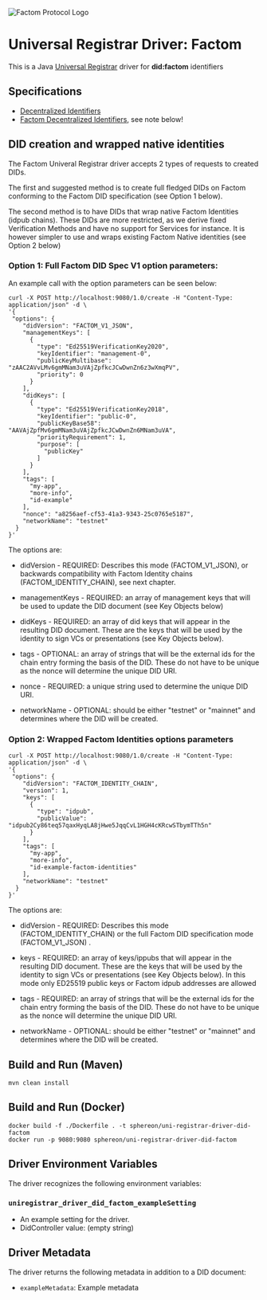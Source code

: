 ![Factom Protocol Logo](https://assets.website-files.com/5bca6108bae718b9ad49a5f9/5c4820477febe49184787777_Factom-Protocol_Logo-p-500.png)

# Universal Registrar Driver: Factom

This is a Java [Universal Registrar](https://github.com/decentralized-identity/universal-registrar/) driver for **did:factom** identifiers 

## Specifications

* [Decentralized Identifiers](https://w3c.github.io/did-core/)
* [Factom Decentralized Identifiers](https://github.com/factom-protocol/FIS/blob/master/FIS/DID.md), see note below!

## DID creation and wrapped native identities
The Factom Univeral Registrar driver accepts 2 types of requests to created DIDs.

The first and suggested method is to create full fledged DIDs on Factom conforming to the Factom DID specification (see Option 1 below).

The second method is to have DIDs that wrap native Factom Identities (idpub chains). These DIDs are more restricted, as we derive fixed Verification Methods and have no support for Services for instance. It is however simpler to use and wraps existing Factom Native identities (see Option 2 below)


### Option 1: Full Factom DID Spec V1 option parameters:
An example call with the option parameters can be seen below:
```shell script
curl -X POST http://localhost:9080/1.0/create -H "Content-Type: application/json" -d \
'{
 "options": {
    "didVersion": "FACTOM_V1_JSON",
    "managementKeys": [
      {
        "type": "Ed25519VerificationKey2020",
        "keyIdentifier": "management-0",
        "publicKeyMultibase": "zAAC2AVvLMv6gmMNam3uVAjZpfkcJCwDwnZn6z3wXmqPV",
        "priority": 0
      }
    ],
    "didKeys": [
      {
        "type": "Ed25519VerificationKey2018",
        "keyIdentifier": "public-0",
        "publicKeyBase58": "AAVAjZpfMv6gmMNam3uVAjZpfkcJCwDwnZn6MNam3uVA",
        "priorityRequirement": 1,
        "purpose": [
          "publicKey"
        ]
      }
    ],
    "tags": [
      "my-app",
      "more-info",
      "id-example"
    ],
    "nonce": "a8256aef-cf53-41a3-9343-25c0765e5187",
    "networkName": "testnet"
  }
}'
```
The options are:
* didVersion - REQUIRED:  Describes this mode (FACTOM_V1_JSON), or backwards compatibility with Factom Identity chains (FACTOM_IDENTITY_CHAIN), see next chapter.

* managementKeys - REQUIRED: an array of management keys that will be used to update the DID document (see Key Objects below)

* didKeys - REQUIRED: an array of did keys that will appear in the resulting DID document. These are the keys that will be used by the identity to sign VCs or presentations (see Key Objects below).

* tags - OPTIONAL: an array of strings that will be the external ids for the chain entry forming the basis of the DID. These do not have to be unique as the nonce will determine the unique DID URI.

* nonce - REQUIRED: a unique string used to determine the unique DID URI.

* networkName - OPTIONAL: should be either "testnet" or "mainnet" and determines where the DID will be created. 

### Option 2: Wrapped Factom Identities options parameters
```shell script
curl -X POST http://localhost:9080/1.0/create -H "Content-Type: application/json" -d \
'{
 "options": {
    "didVersion": "FACTOM_IDENTITY_CHAIN",
    "version": 1,
    "keys": [
      {
        "type": "idpub",
        "publicValue": "idpub2Cy86teq57qaxHyqLA8jHwe5JqqCvL1HGH4cKRcwSTbymTTh5n"
      }
    ],
    "tags": [
      "my-app",
      "more-info",
      "id-example-factom-identities"
    ],
    "networkName": "testnet"
  }
}'
```
The options are:
* didVersion - REQUIRED: Describes this mode (FACTOM_IDENTITY_CHAIN) or the full Factom DID specification mode (FACTOM_V1_JSON) .

* keys - REQUIRED: an array of keys/ippubs that will appear in the resulting DID document. These are the keys that will be used by the identity to sign VCs or presentations (see Key Objects below). In this mode only ED25519 public keys or Factom idpub addresses are allowed

* tags - REQUIRED: an array of strings that will be the external ids for the chain entry forming the basis of the DID. These do not have to be unique as the nonce will determine the unique DID URI.

* networkName - OPTIONAL: should be either "testnet" or "mainnet" and determines where the DID will be created.

## Build and Run (Maven)

```
mvn clean install
```

## Build and Run (Docker)

```
docker build -f ./Dockerfile . -t sphereon/uni-registrar-driver-did-factom
docker run -p 9080:9080 sphereon/uni-registrar-driver-did-factom
```
## Driver Environment Variables

The driver recognizes the following environment variables:

### `uniregistrar_driver_did_factom_exampleSetting`

* An example setting for the driver.
* DidController value: (empty string)

## Driver Metadata

The driver returns the following metadata in addition to a DID document:

* `exampleMetadata`: Example metadata
